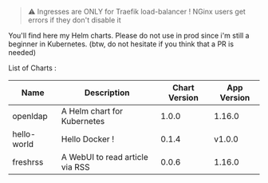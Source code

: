 
> :warning: Ingresses are ONLY for Traefik load-balancer ! NGinx users get errors if they don't disable it

You'll find here my Helm charts. Please do not use in prod since i'm still a beginner in Kubernetes. 
(btw, do not hesitate if you think that a PR is needed)


List of Charts : 

| Name  | Description | Chart Version | App Version |
|-------|-------------|---------------|-------------|
| openldap | A Helm chart for Kubernetes | 1.0.0 | 1.16.0 |
| hello-world | Hello Docker ! | 0.1.4 | v1.0.0 |
| freshrss | A WebUI to read article via RSS | 0.0.6 | 1.16.0 |
